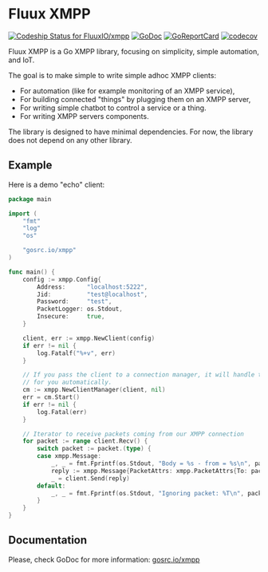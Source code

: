 # Fluux XMPP

[![Codeship Status for FluuxIO/xmpp](https://app.codeship.com/projects/dba7f300-d145-0135-6c51-26e28af241d2/status?branch=master)](https://app.codeship.com/projects/262399) [![GoDoc](https://godoc.org/gosrc.io/xmpp?status.svg)](https://godoc.org/gosrc.io/xmpp) [![GoReportCard](https://goreportcard.com/badge/gosrc.io/xmpp)](https://goreportcard.com/report/fluux.io/xmpp) [![codecov](https://codecov.io/gh/FluuxIO/go-xmpp/branch/master/graph/badge.svg)](https://codecov.io/gh/FluuxIO/go-xmpp)

Fluux XMPP is a Go XMPP library, focusing on simplicity, simple automation, and IoT.

The goal is to make simple to write simple adhoc XMPP clients:

- For automation (like for example monitoring of an XMPP service),
- For building connected "things" by plugging them on an XMPP server,
- For writing simple chatbot to control a service or a thing.
- For writing XMPP servers components.

The library is designed to have minimal dependencies. For now, the library does not depend on any other library.

## Example

Here is a demo "echo" client:

```go
package main

import (
	"fmt"
	"log"
	"os"

	"gosrc.io/xmpp"
)

func main() {
	config := xmpp.Config{
		Address:      "localhost:5222",
		Jid:          "test@localhost",
		Password:     "test",
		PacketLogger: os.Stdout,
		Insecure:     true,
	}

	client, err := xmpp.NewClient(config)
	if err != nil {
		log.Fatalf("%+v", err)
	}

	// If you pass the client to a connection manager, it will handle the reconnect policy
	// for you automatically.
	cm := xmpp.NewClientManager(client, nil)
	err = cm.Start()
	if err != nil {
		log.Fatal(err)
	}

	// Iterator to receive packets coming from our XMPP connection
	for packet := range client.Recv() {
		switch packet := packet.(type) {
		case xmpp.Message:
			_, _ = fmt.Fprintf(os.Stdout, "Body = %s - from = %s\n", packet.Body, packet.From)
			reply := xmpp.Message{PacketAttrs: xmpp.PacketAttrs{To: packet.From}, Body: packet.Body}
			_ = client.Send(reply)
		default:
			_, _ = fmt.Fprintf(os.Stdout, "Ignoring packet: %T\n", packet)
		}
	}
}
```

## Documentation

Please, check GoDoc for more information: [gosrc.io/xmpp](https://godoc.org/gosrc.io/xmpp)

